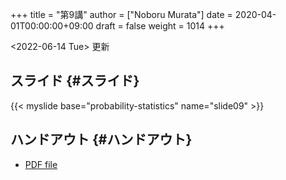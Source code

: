 +++
title = "第9講"
author = ["Noboru Murata"]
date = 2020-04-01T00:00:00+09:00
draft = false
weight = 1014
+++

<span class="timestamp-wrapper"><span class="timestamp">&lt;2022-06-14 Tue&gt; </span></span> 更新


## スライド {#スライド}

{{< myslide base="probability-statistics" name="slide09" >}}


## ハンドアウト {#ハンドアウト}

-   [PDF file](https://noboru-murata.github.io/probability-statistics/pdfs/slide09.pdf)